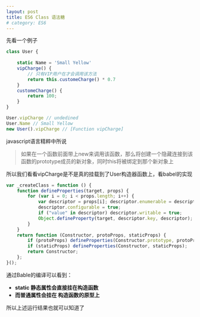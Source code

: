 ```yaml
---
layout: post
title: ES6 Class 语法糖
# category: ES6
--- 
```


 先看一个例子

```javascript
class User {
    
    static Name = 'Small Yellow'
    vipCharge() {            
        // 只有VIP用户在才会调用该方法
        return this.customeCharge() * 0.7
    }
    customeCharge() {
        return 100;
    }
}

User.vipCharge // undedined
User.Name // Small Yellow
new User().vipCharge // [Function vipCharge] 
```

javascript语言精粹中所说

> 如果在一个函数前面带上new来调用该函数，那么将创建一个隐藏连接到该函数的prototype成员的新对象，同时this将被绑定到那个新对象上

所以我们看看vipCharge是不是真的挂载到了User构造器函数上，看babel的实现

```javascript
var _createClass = function () {
    function defineProperties(target, props) {
        for (var i = 0; i < props.length; i++) {
            var descriptor = props[i]; descriptor.enumerable = descriptor.enumerable || false;
            descriptor.configurable = true;
            if ("value" in descriptor) descriptor.writable = true;
            Object.defineProperty(target, descriptor.key, descriptor);
        }
    }
    return function (Constructor, protoProps, staticProps) {
        if (protoProps) defineProperties(Constructor.prototype, protoProps);
        if (staticProps) defineProperties(Constructor, staticProps);
        return Constructor;
    };
}();
```


通过Bable的编译可以看到：
   - **static 静态属性会直接挂在构造函数**
   - **而普通属性会挂在 构造函数的原型上**

所以上述运行结果也就可以知道了
